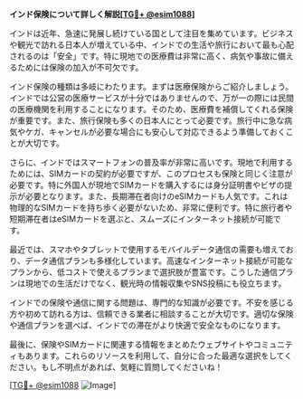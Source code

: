 **インド保険について詳しく解説[[TG💪+ @esim1088](https://t.me/s/esim1088)]**

インドは近年、急速に発展し続けている国として注目を集めています。ビジネスや観光で訪れる日本人が増えている中、インドでの生活や旅行において最も心配されるのは「安全」です。特に現地での医療費は非常に高く、病気や事故に備えるためには保険の加入が不可欠です。

インド保険の種類は多岐にわたります。まずは医療保険からご紹介しましょう。インドでは公営の医療サービスが十分ではありませんので、万が一の際には民間の医療機関を利用することになります。そのため、医療費を補償してくれる保険が重要です。また、旅行保険も多くの日本人にとって必要です。旅行中に急な病気やケガ、キャンセルが必要な場合にも安心して対応できるよう準備しておくことが大切です。

さらに、インドではスマートフォンの普及率が非常に高いです。現地で利用するためには、SIMカードの契約が必要ですが、このプロセスも保険と同じく注意が必要です。特に外国人が現地でSIMカードを購入するには身分証明書やビザの提示が必要となります。また、長期滞在者向けのeSIMカードも人気です。これは物理的なSIMカードを持ち歩く必要がないため、非常に便利です。特に旅行者や短期滞在者はeSIMカードを選ぶと、スムーズにインターネット接続が可能です。

最近では、スマホやタブレットで使用するモバイルデータ通信の需要も増えており、データ通信プランも多様化しています。高速なインターネット接続が可能なプランから、低コストで使えるプランまで選択肢が豊富です。こうした通信プランは現地での生活だけでなく、観光時の情報収集やSNS投稿にも役立ちます。

インドでの保険や通信に関する問題は、専門的な知識が必要です。不安を感じる方や初めて訪れる方は、信頼できる業者に相談することが大切です。適切な保険や通信プランを選べば、インドでの滞在がより快適で安全なものになります。

最後に、保険やSIMカードに関連する情報をまとめたウェブサイトやコミュニティもあります。これらのリソースを利用して、自分に合った最適な選択をしてください。もし不明点があれば、気軽に質問してくださいね！

[[TG💪+ @esim1088](https://t.me/s/esim1088) ![Image](https://i.postimg.cc/Y0z9fWf4/image.png)]